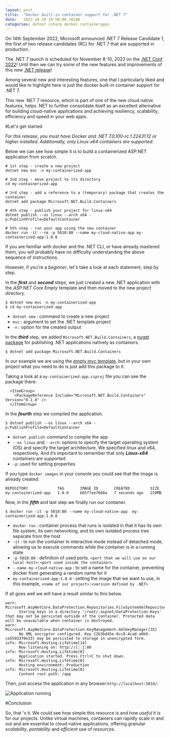 ```yaml
---
layout: post
title:  "Docker built-in container support for .NET 7"
date:   2022-10-10 19:50:00 +0100
categories: dotnet csharp docker containerapps
---
```

On 14th September 2022, Microsoft announced .NET 7 Release Candidate 1, the first of two release candidates (RC) for .NET 7 that are supported in production.

The .NET 7 launch is scheduled for November 8-10, 2022 on the [.NET Conf 2022](https://www.dotnetconf.net/)! Until then we can try some of the new features and improvements of this new [.NET release](https://devblogs.microsoft.com/dotnet/announcing-dotnet-7-rc-1/#:~:text=Don't%20forget%20about%20.,NET%207%20release)!


Among several new and interesting features, one that I particularly liked and would like to highlight here is just the docker built-in container support for .NET 7.

This new .NET 7 resource, which is part of one of the new cloud native features, helps .NET to further consolidate itself as an excellent alternative for building cloud-native applications and achieving resiliency, scalability, efficiency and speed in your web apps.


#Let's get started

_For this release, you must have Docker and .NET 7.0.100-rc.1.22431.12 or higher installed. Additionally, only Linux-x64 containers are supported_.

Below we can see how simple it is to build a containerized ASP.NET application from scratch.

```
# 1st step - create a new project 
dotnet new mvc -n my-containerized-app

# 2nd step - move project to its directory
cd my-containerized-app

# 3rd step - add a reference to a (temporary) package that creates the container
dotnet add package Microsoft.NET.Build.Containers

# 4th step - publish your project for linux-x64
dotnet publish --os linux --arch x64 -p:PublishProfile=DefaultContainer

# 5th step - run your app using the new container
docker run -it --rm -p 5010:80 --name my-cloud-native-app my-containerized-app:1.0.0

```

If you are familiar with docker and the .NET CLI, or have already mastered them, you will probably have no difficulty understanding the above sequence of instructions. 

However, if you're a _beginner_, let's take a look at each statement, step by step.

In the ___first___ and ___second___ steps, we just created a new .NET application with the _ASP.NET Core Empty_ template and then moved to the new project directory.

```
$ dotnet new mvc -n my-containerized-app
$ cd my-containerized-app
```
- `dotnet new` : command to create a new project
- `mvc` : argument to set the .NET template project
- `-n` : option for the created output

In the ___third___ step, we added `Microsoft.NET.Build.Containers`, a [nuget package](https://www.nuget.org/packages/Microsoft.NET.Build.Containers) for publishing .NET applications natively as containers.

```
$ dotnet add package Microsoft.NET.Build.Containers
```

In our example we are using the [empty mvc template](https://learn.microsoft.com/en-us/aspnet/core/tutorials/first-mvc-app/start-mvc?view=aspnetcore-6.0&tabs=visual-studio-code), but in your own project what you need to do is just add this package to it.

Taking a look at a _`my-containerized-app.csproj`_ file you can see the package there:
```
  <ItemGroup>
    <PackageReference Include="Microsoft.NET.Build.Containers" Version="0.1.8" />
  </ItemGroup>
```


In the ___fourth___ step we compiled the application.
```
$ dotnet publish --os linux --arch x64 - p:PublishProfile=DefaultContainer
```

- `dotnet publish`: command to compile the app
- `--os linux` and `--arch`: options to specify the target operating system (OS) and specify the target architecture. We specified linux and x64, respectively. And it’s important to remember that only ___Linux-x64___ containers are supported
- `-p`: used for setting properties

If you type `docker images` in your console you could see that the image is already created:
```
REPOSITORY             TAG       IMAGE ID       CREATED         SIZE
my-containerized-app   1.0.0     b65f7ee7668a   7 seconds ago   220MB
```

Now, in the ___fifth___ and last step we finally run our container.
```
$ docker run -it -p 5010:80 --name my-cloud-native-app  my-containerized-app:1.0.0
```
- `docker run` : container process that runs is isolated in that it has its own file system, its own networking, and its own isolated process tree separate from the host
- `-it` : to run the container in interactive mode instead of detached mode, allowing us to execute commands while the container is in a running state
- `-p 5010:80` : definition of used ports. `<port that we will use on our local host>:<port used inside the container>` 
- `--name my-cloud-native-app` : to set a name for the container, preventing docker from generating a random name for it   
- `my-containerized-app:1.0.0` : setting the image that we want to use, in this example, `<name of our project>:<version defined by .NET>`

If all goes well we will have a result similar to this below.
```
warn: Microsoft.AspNetCore.DataProtection.Repositories.FileSystemXmlRepository[60]
      Storing keys in a directory '/root/.aspnet/DataProtection-Keys' that may not be persisted outside of the container. Protected data will be unavailable when container is destroyed.
warn: Microsoft.AspNetCore.DataProtection.KeyManagement.XmlKeyManager[35]
      No XML encryptor configured. Key {2b3bd45e-0cc8-4cad-a0b9-ce5593370e33} may be persisted to storage in unencrypted form.
info: Microsoft.Hosting.Lifetime[14]
      Now listening on: http://[::]:80
info: Microsoft.Hosting.Lifetime[0]
      Application started. Press Ctrl+C to shut down.
info: Microsoft.Hosting.Lifetime[0]
      Hosting environment: Production
info: Microsoft.Hosting.Lifetime[0]
      Content root path: /app
```

Then, just access the application in any browser:`http://localhost:5010/`:

![Application running](https://dev-to-uploads.s3.amazonaws.com/uploads/articles/k5r1x5nyfcfr32jq7zim.png)



#Conclusion

So, that 's it. We could see how simple this resource is and how _useful_ it is for our projects. Unlike virtual machines, containers can rapidly scale in and out and are essential to cloud-native applications, offering granular _scalability_, _portability_ and _efficient_ use of _resources_. 
